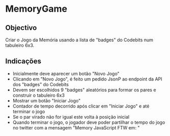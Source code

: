 # MemoryGame

## Objectivo
Criar o Jogo da Memória usando a lista de "badges" do Codebits num tabuleiro 6x3.

## Indicações
- Inicialmente deve aparecer um botão "Novo Jogo"
- Clicando em "Novo Jogo", é feito um pedido JsonP ao endpoint da API dos "badges" do Codebits
- Devem ser escolhidos 9 "badges" aleatórios para formar os pares e construir o tabuleiro 6x3
- Mostrar um botão "Iniciar Jogo"
- Contador de tempo decorrido após clicar em "Iniciar Jogo" e até terminar o jogo
- Se o par virado não for igual este volta à posição inicial
- Quando terminar o jogo, o jogador deve poder partilhar o tempo do jogo no twitter com a mensagem "Memory JavaScript FTW em: <tempo do jogo>"